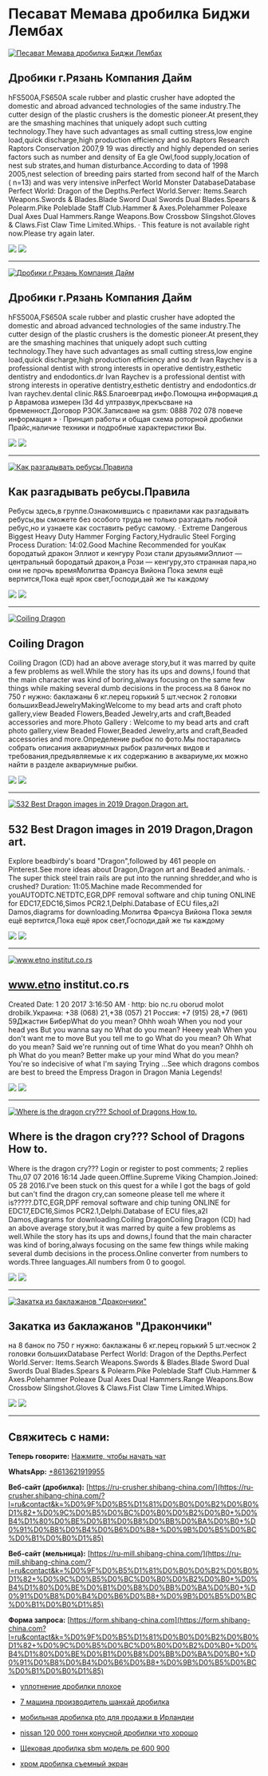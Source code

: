 # Песават Мемава дробилка Биджи Лембах

<a href="https://swt.shibang-china.com/?l=ru&img&k=%D0%9F%D0%B5%D1%81%D0%B0%D0%B2%D0%B0%D1%82+%D0%9C%D0%B5%D0%BC%D0%B0%D0%B2%D0%B0+%D0%B4%D1%80%D0%BE%D0%B1%D0%B8%D0%BB%D0%BA%D0%B0+%D0%91%D0%B8%D0%B4%D0%B6%D0%B8+%D0%9B%D0%B5%D0%BC%D0%B1%D0%B0%D1%85" target="_blank">![Песават Мемава дробилка Биджи Лембах](http://static.shibang-china.com/all-800x300/721.jpg)</a>

## Дробики г.Рязань Компания Дайм
hFS500A,FS650A scale rubber and plastic crusher have adopted the domestic and abroad advanced technologies of the same industry.The cutter design of the plastic crushers is the domestic pioneer.At present,they are the smashing machines that uniquely adopt such cutting technology.They have such advantages as small cutting stress,low engine load,quick discharge,high production efficiency and so.Raptors Research Raptors Conservation 2007,9 19 was directly and highly depended on series factors such as number and density of Ea gle Owl,food supply,location of nest sub strates,and human disturbance.According to data of 1998 2005,nest selection of breeding pairs started from second half of the March ( n=13) and was very intensive inPerfect World Monster DatabaseDatabase Perfect World: Dragon of the Depths.Perfect World.Server: Items.Search Weapons.Swords &amp; Blades.Blade Sword Dual Swords Dual Blades.Spears &amp; Polearm.Pike Poleblade Staff Club.Hammer &amp; Axes.Polehammer Poleaxe Dual Axes Dual Hammers.Range Weapons.Bow Crossbow Slingshot.Gloves &amp; Claws.Fist Claw Time Limited.Whips.&nbsp;&#0183;&#32;This feature is not available right now.Please try again later.


<a href="https://whatsapp.shibangsoft.com/WhatsApp.php" target="_blank" title="WhatsApp">![](http://static.shibang-china.com/icon/whatsapp.png)</a> <a href="https://swt.shibang-china.com/?l=ru&icon&k=%D0%9F%D0%B5%D1%81%D0%B0%D0%B2%D0%B0%D1%82+%D0%9C%D0%B5%D0%BC%D0%B0%D0%B2%D0%B0+%D0%B4%D1%80%D0%BE%D0%B1%D0%B8%D0%BB%D0%BA%D0%B0+%D0%91%D0%B8%D0%B4%D0%B6%D0%B8+%D0%9B%D0%B5%D0%BC%D0%B1%D0%B0%D1%85" target="_blank">![](http://static.shibang-china.com/icon/chat-ru.png)</a>

---

<a href="https://swt.shibang-china.com/?l=ru&img&k=%D0%9F%D0%B5%D1%81%D0%B0%D0%B2%D0%B0%D1%82+%D0%9C%D0%B5%D0%BC%D0%B0%D0%B2%D0%B0+%D0%B4%D1%80%D0%BE%D0%B1%D0%B8%D0%BB%D0%BA%D0%B0+%D0%91%D0%B8%D0%B4%D0%B6%D0%B8+%D0%9B%D0%B5%D0%BC%D0%B1%D0%B0%D1%85" target="_blank">![Дробики г.Рязань Компания Дайм](http://static.shibang-china.com/all-800x300/85.jpg)</a>

## Дробики г.Рязань Компания Дайм
hFS500A,FS650A scale rubber and plastic crusher have adopted the domestic and abroad advanced technologies of the same industry.The cutter design of the plastic crushers is the domestic pioneer.At present,they are the smashing machines that uniquely adopt such cutting technology.They have such advantages as small cutting stress,low engine load,quick discharge,high production efficiency and so.dr Ivan Raychev is a professional dentist with strong interests in operative dentistry,esthetic dentistry and endodontics.dr Ivan Raychev is a professional dentist with strong interests in operative dentistry,esthetic dentistry and endodontics.dr Ivan raychev.dental clinic.R&amp;S.Благоевград инфо.Помощна информация.д р Аврамова измерен l3d 4d ултразвук,прекъсване на бременност.Договор РЗОК.Записване на gsm: 0888 702 078 повече информация &#187;&nbsp;&#0183;&#32;Принцип работы и общая схема роторной дробилки Прайс,наличие техники и подробные характеристики Вы.


<a href="https://whatsapp.shibangsoft.com/WhatsApp.php" target="_blank" title="WhatsApp">![](http://static.shibang-china.com/icon/whatsapp.png)</a> <a href="https://swt.shibang-china.com/?l=ru&icon&k=%D0%9F%D0%B5%D1%81%D0%B0%D0%B2%D0%B0%D1%82+%D0%9C%D0%B5%D0%BC%D0%B0%D0%B2%D0%B0+%D0%B4%D1%80%D0%BE%D0%B1%D0%B8%D0%BB%D0%BA%D0%B0+%D0%91%D0%B8%D0%B4%D0%B6%D0%B8+%D0%9B%D0%B5%D0%BC%D0%B1%D0%B0%D1%85" target="_blank">![](http://static.shibang-china.com/icon/chat-ru.png)</a>

---

<a href="https://swt.shibang-china.com/?l=ru&img&k=%D0%9F%D0%B5%D1%81%D0%B0%D0%B2%D0%B0%D1%82+%D0%9C%D0%B5%D0%BC%D0%B0%D0%B2%D0%B0+%D0%B4%D1%80%D0%BE%D0%B1%D0%B8%D0%BB%D0%BA%D0%B0+%D0%91%D0%B8%D0%B4%D0%B6%D0%B8+%D0%9B%D0%B5%D0%BC%D0%B1%D0%B0%D1%85" target="_blank">![Как разгадывать ребусы.Правила](http://static.shibang-china.com/all-800x300/947.jpg)</a>

## Как разгадывать ребусы.Правила
Ребусы здесь,в группе.Ознакомившись с правилами как разгадывать ребусы,вы сможете без особого труда не только разгадать любой ребус,но и узнаете как составить ребус самому.&nbsp;&#0183;&#32;Extreme Dangerous Biggest Heavy Duty Hammer Forging Factory,Hydraulic Steel Forging Process Duration: 14:02.Good Machine Recommended for youКак бородатый дракон Эллиот и кенгуру Рози стали друзьямиЭллиот — центральный бородатый дракон,а Рози — кенгуру,это странная пара,но они не прочь времяМолитва Франсуа Вийона Пока земля ещё вертится,Пока ещё ярок свет,Господи,дай же ты каждому


<a href="https://whatsapp.shibangsoft.com/WhatsApp.php" target="_blank" title="WhatsApp">![](http://static.shibang-china.com/icon/whatsapp.png)</a> <a href="https://swt.shibang-china.com/?l=ru&icon&k=%D0%9F%D0%B5%D1%81%D0%B0%D0%B2%D0%B0%D1%82+%D0%9C%D0%B5%D0%BC%D0%B0%D0%B2%D0%B0+%D0%B4%D1%80%D0%BE%D0%B1%D0%B8%D0%BB%D0%BA%D0%B0+%D0%91%D0%B8%D0%B4%D0%B6%D0%B8+%D0%9B%D0%B5%D0%BC%D0%B1%D0%B0%D1%85" target="_blank">![](http://static.shibang-china.com/icon/chat-ru.png)</a>

---

<a href="https://swt.shibang-china.com/?l=ru&img&k=%D0%9F%D0%B5%D1%81%D0%B0%D0%B2%D0%B0%D1%82+%D0%9C%D0%B5%D0%BC%D0%B0%D0%B2%D0%B0+%D0%B4%D1%80%D0%BE%D0%B1%D0%B8%D0%BB%D0%BA%D0%B0+%D0%91%D0%B8%D0%B4%D0%B6%D0%B8+%D0%9B%D0%B5%D0%BC%D0%B1%D0%B0%D1%85" target="_blank">![Coiling Dragon](http://static.shibang-china.com/all-800x300/122.jpg)</a>

## Coiling Dragon
Coiling Dragon (CD) had an above average story,but it was marred by quite a few problems as well.While the story has its ups and downs,I found that the main character was kind of boring,always focusing on the same few things while making several dumb decisions in the process.на 8 банок по 750 г нужно: баклажаны 6 кг.перец горький 5 шт.чеснок 2 головки большихBeadJewelryMakingWelcome to my bead arts and craft photo gallery,view Beaded Flowers,Beaded Jewelry,arts and craft,Beaded accessories and more.Photo Gallery : Welcome to my bead arts and craft photo gallery,view Beaded Flower,Beaded Jewelry,arts and craft,Beaded accessories and more.Определение рыбок по фото.Мы постарались собрать описания аквариумных рыбок различных видов и требования,предъявляемые к их содержанию в аквариуме,их можно найти в разделе аквариумные рыбки.


<a href="https://whatsapp.shibangsoft.com/WhatsApp.php" target="_blank" title="WhatsApp">![](http://static.shibang-china.com/icon/whatsapp.png)</a> <a href="https://swt.shibang-china.com/?l=ru&icon&k=%D0%9F%D0%B5%D1%81%D0%B0%D0%B2%D0%B0%D1%82+%D0%9C%D0%B5%D0%BC%D0%B0%D0%B2%D0%B0+%D0%B4%D1%80%D0%BE%D0%B1%D0%B8%D0%BB%D0%BA%D0%B0+%D0%91%D0%B8%D0%B4%D0%B6%D0%B8+%D0%9B%D0%B5%D0%BC%D0%B1%D0%B0%D1%85" target="_blank">![](http://static.shibang-china.com/icon/chat-ru.png)</a>

---

<a href="https://swt.shibang-china.com/?l=ru&img&k=%D0%9F%D0%B5%D1%81%D0%B0%D0%B2%D0%B0%D1%82+%D0%9C%D0%B5%D0%BC%D0%B0%D0%B2%D0%B0+%D0%B4%D1%80%D0%BE%D0%B1%D0%B8%D0%BB%D0%BA%D0%B0+%D0%91%D0%B8%D0%B4%D0%B6%D0%B8+%D0%9B%D0%B5%D0%BC%D0%B1%D0%B0%D1%85" target="_blank">![532 Best Dragon images in 2019 Dragon,Dragon art.](http://static.shibang-china.com/all-800x300/699.jpg)</a>

## 532 Best Dragon images in 2019 Dragon,Dragon art.
Explore beadbirdy's board &quot;Dragon&quot;,followed by 461 people on Pinterest.See more ideas about Dragon,Dragon art and Beaded animals.&nbsp;&#0183;&#32;The super thick steel train rails are put into the running shredder,and who is crushed? Duration: 11:05.Machine made Recommended for youAUTODTC.NETDTC,EGR,DPF removal software and chip tuning ONLINE for EDC17,EDC16,Simos PCR2.1,Delphi.Database of ECU files,a2l Damos,diagrams for downloading.Молитва Франсуа Вийона Пока земля ещё вертится,Пока ещё ярок свет,Господи,дай же ты каждому


<a href="https://whatsapp.shibangsoft.com/WhatsApp.php" target="_blank" title="WhatsApp">![](http://static.shibang-china.com/icon/whatsapp.png)</a> <a href="https://swt.shibang-china.com/?l=ru&icon&k=%D0%9F%D0%B5%D1%81%D0%B0%D0%B2%D0%B0%D1%82+%D0%9C%D0%B5%D0%BC%D0%B0%D0%B2%D0%B0+%D0%B4%D1%80%D0%BE%D0%B1%D0%B8%D0%BB%D0%BA%D0%B0+%D0%91%D0%B8%D0%B4%D0%B6%D0%B8+%D0%9B%D0%B5%D0%BC%D0%B1%D0%B0%D1%85" target="_blank">![](http://static.shibang-china.com/icon/chat-ru.png)</a>

---

<a href="https://swt.shibang-china.com/?l=ru&img&k=%D0%9F%D0%B5%D1%81%D0%B0%D0%B2%D0%B0%D1%82+%D0%9C%D0%B5%D0%BC%D0%B0%D0%B2%D0%B0+%D0%B4%D1%80%D0%BE%D0%B1%D0%B8%D0%BB%D0%BA%D0%B0+%D0%91%D0%B8%D0%B4%D0%B6%D0%B8+%D0%9B%D0%B5%D0%BC%D0%B1%D0%B0%D1%85" target="_blank">![www.etno institut.co.rs](http://static.shibang-china.com/all-800x300/794.jpg)</a>

## www.etno institut.co.rs
Created Date: 1 20 2017 3:16:50 AM&nbsp;&#0183;&#32;http: bio nc.ru oborud molot drobilk.Украина: +38 (068) 21,+38 (057) 21 Россия: +7 (915) 28,+7 (961) 59Джастин БиберWhat do you mean? Ohhh woah When you nod your head yes But you wanna say no What do you mean? Heeey yeah When you don't want me to move But you tell me to go What do you mean? Oh What do you mean? Said we're running out of time What do you mean? Ohhh oh ph What do you mean? Better make up your mind What do you mean? You're so indecisive of what I'm saying Trying …See which dragons combos are best to breed the Empress Dragon in Dragon Mania Legends!


<a href="https://whatsapp.shibangsoft.com/WhatsApp.php" target="_blank" title="WhatsApp">![](http://static.shibang-china.com/icon/whatsapp.png)</a> <a href="https://swt.shibang-china.com/?l=ru&icon&k=%D0%9F%D0%B5%D1%81%D0%B0%D0%B2%D0%B0%D1%82+%D0%9C%D0%B5%D0%BC%D0%B0%D0%B2%D0%B0+%D0%B4%D1%80%D0%BE%D0%B1%D0%B8%D0%BB%D0%BA%D0%B0+%D0%91%D0%B8%D0%B4%D0%B6%D0%B8+%D0%9B%D0%B5%D0%BC%D0%B1%D0%B0%D1%85" target="_blank">![](http://static.shibang-china.com/icon/chat-ru.png)</a>

---

<a href="https://swt.shibang-china.com/?l=ru&img&k=%D0%9F%D0%B5%D1%81%D0%B0%D0%B2%D0%B0%D1%82+%D0%9C%D0%B5%D0%BC%D0%B0%D0%B2%D0%B0+%D0%B4%D1%80%D0%BE%D0%B1%D0%B8%D0%BB%D0%BA%D0%B0+%D0%91%D0%B8%D0%B4%D0%B6%D0%B8+%D0%9B%D0%B5%D0%BC%D0%B1%D0%B0%D1%85" target="_blank">![Where is the dragon cry??? School of Dragons How to.](http://static.shibang-china.com/all-800x300/1245.jpg)</a>

## Where is the dragon cry??? School of Dragons How to.
Where is the dragon cry??? Login or register to post comments; 2 replies Thu,07 07 2016 16:14 Jade queen.Offline.Supreme Viking Champion.Joined: 05 28 2016.I've been stuck on this quest for a while I got the bags of gold but can't find the dragon cry,can someone please tell me where it is?????.DTC,EGR,DPF removal software and chip tuning ONLINE for EDC17,EDC16,Simos PCR2.1,Delphi.Database of ECU files,a2l Damos,diagrams for downloading.Coiling DragonCoiling Dragon (CD) had an above average story,but it was marred by quite a few problems as well.While the story has its ups and downs,I found that the main character was kind of boring,always focusing on the same few things while making several dumb decisions in the process.Online converter from numbers to words.Three languages.All numbers from 0 to googol.


<a href="https://whatsapp.shibangsoft.com/WhatsApp.php" target="_blank" title="WhatsApp">![](http://static.shibang-china.com/icon/whatsapp.png)</a> <a href="https://swt.shibang-china.com/?l=ru&icon&k=%D0%9F%D0%B5%D1%81%D0%B0%D0%B2%D0%B0%D1%82+%D0%9C%D0%B5%D0%BC%D0%B0%D0%B2%D0%B0+%D0%B4%D1%80%D0%BE%D0%B1%D0%B8%D0%BB%D0%BA%D0%B0+%D0%91%D0%B8%D0%B4%D0%B6%D0%B8+%D0%9B%D0%B5%D0%BC%D0%B1%D0%B0%D1%85" target="_blank">![](http://static.shibang-china.com/icon/chat-ru.png)</a>

---

<a href="https://swt.shibang-china.com/?l=ru&img&k=%D0%9F%D0%B5%D1%81%D0%B0%D0%B2%D0%B0%D1%82+%D0%9C%D0%B5%D0%BC%D0%B0%D0%B2%D0%B0+%D0%B4%D1%80%D0%BE%D0%B1%D0%B8%D0%BB%D0%BA%D0%B0+%D0%91%D0%B8%D0%B4%D0%B6%D0%B8+%D0%9B%D0%B5%D0%BC%D0%B1%D0%B0%D1%85" target="_blank">![Закатка из баклажанов &quot;Дракончики&quot;](http://static.shibang-china.com/all-800x300/1068.jpg)</a>

## Закатка из баклажанов &quot;Дракончики&quot;
на 8 банок по 750 г нужно: баклажаны 6 кг.перец горький 5 шт.чеснок 2 головки большихDatabase Perfect World: Dragon of the Depths.Perfect World.Server: Items.Search Weapons.Swords &amp; Blades.Blade Sword Dual Swords Dual Blades.Spears &amp; Polearm.Pike Poleblade Staff Club.Hammer &amp; Axes.Polehammer Poleaxe Dual Axes Dual Hammers.Range Weapons.Bow Crossbow Slingshot.Gloves &amp; Claws.Fist Claw Time Limited.Whips.

<a href="https://whatsapp.shibangsoft.com/WhatsApp.php" target="_blank" title="WhatsApp">![](http://static.shibang-china.com/icon/whatsapp.png)</a> <a href="https://swt.shibang-china.com/?l=ru&icon&k=%D0%9F%D0%B5%D1%81%D0%B0%D0%B2%D0%B0%D1%82+%D0%9C%D0%B5%D0%BC%D0%B0%D0%B2%D0%B0+%D0%B4%D1%80%D0%BE%D0%B1%D0%B8%D0%BB%D0%BA%D0%B0+%D0%91%D0%B8%D0%B4%D0%B6%D0%B8+%D0%9B%D0%B5%D0%BC%D0%B1%D0%B0%D1%85" target="_blank">![](http://static.shibang-china.com/icon/chat-ru.png)</a>

---
## Свяжитесь с нами:

**Теперь говорите:** [Нажмите, чтобы начать чат](https://swt.shibang-china.com?l=ru&contact&k=%D0%9F%D0%B5%D1%81%D0%B0%D0%B2%D0%B0%D1%82+%D0%9C%D0%B5%D0%BC%D0%B0%D0%B2%D0%B0+%D0%B4%D1%80%D0%BE%D0%B1%D0%B8%D0%BB%D0%BA%D0%B0+%D0%91%D0%B8%D0%B4%D0%B6%D0%B8+%D0%9B%D0%B5%D0%BC%D0%B1%D0%B0%D1%85)

**WhatsApp:**  [+8613621919955](https://whatsapp.shibangsoft.com/WhatsApp.php)

**Веб-сайт (дробилка):** [https://ru-crusher.shibang-china.com/](https://ru-crusher.shibang-china.com/?l=ru&contact&k=%D0%9F%D0%B5%D1%81%D0%B0%D0%B2%D0%B0%D1%82+%D0%9C%D0%B5%D0%BC%D0%B0%D0%B2%D0%B0+%D0%B4%D1%80%D0%BE%D0%B1%D0%B8%D0%BB%D0%BA%D0%B0+%D0%91%D0%B8%D0%B4%D0%B6%D0%B8+%D0%9B%D0%B5%D0%BC%D0%B1%D0%B0%D1%85)

**Веб-сайт (мельница):** [https://ru-mill.shibang-china.com/](https://ru-mill.shibang-china.com/?l=ru&contact&k=%D0%9F%D0%B5%D1%81%D0%B0%D0%B2%D0%B0%D1%82+%D0%9C%D0%B5%D0%BC%D0%B0%D0%B2%D0%B0+%D0%B4%D1%80%D0%BE%D0%B1%D0%B8%D0%BB%D0%BA%D0%B0+%D0%91%D0%B8%D0%B4%D0%B6%D0%B8+%D0%9B%D0%B5%D0%BC%D0%B1%D0%B0%D1%85)

**Форма запроса:** [https://form.shibang-china.com](https://form.shibang-china.com?l=ru&contact&k=%D0%9F%D0%B5%D1%81%D0%B0%D0%B2%D0%B0%D1%82+%D0%9C%D0%B5%D0%BC%D0%B0%D0%B2%D0%B0+%D0%B4%D1%80%D0%BE%D0%B1%D0%B8%D0%BB%D0%BA%D0%B0+%D0%91%D0%B8%D0%B4%D0%B6%D0%B8+%D0%9B%D0%B5%D0%BC%D0%B1%D0%B0%D1%85)

* [уплотнение дробилки плохое](../131/%D1%83%D0%BF%D0%BB%D0%BE%D1%82%D0%BD%D0%B5%D0%BD%D0%B8%D0%B5%20%D0%B4%D1%80%D0%BE%D0%B1%D0%B8%D0%BB%D0%BA%D0%B8%20%D0%BF%D0%BB%D0%BE%D1%85%D0%BE%D0%B5.md)

* [7 машина производитель шанхай дробилка](../135/7%20%D0%BC%D0%B0%D1%88%D0%B8%D0%BD%D0%B0%20%D0%BF%D1%80%D0%BE%D0%B8%D0%B7%D0%B2%D0%BE%D0%B4%D0%B8%D1%82%D0%B5%D0%BB%D1%8C%20%D1%88%D0%B0%D0%BD%D1%85%D0%B0%D0%B9%20%D0%B4%D1%80%D0%BE%D0%B1%D0%B8%D0%BB%D0%BA%D0%B0.md)

* [мобильная дробилка pto для продажи в Ирландии](../132/%D0%BC%D0%BE%D0%B1%D0%B8%D0%BB%D1%8C%D0%BD%D0%B0%D1%8F%20%D0%B4%D1%80%D0%BE%D0%B1%D0%B8%D0%BB%D0%BA%D0%B0%20pto%20%D0%B4%D0%BB%D1%8F%20%D0%BF%D1%80%D0%BE%D0%B4%D0%B0%D0%B6%D0%B8%20%D0%B2%20%D0%98%D1%80%D0%BB%D0%B0%D0%BD%D0%B4%D0%B8%D0%B8.md)

* [nissan 120 000 тонн конусной дробилки что хорошо](../131/nissan%20120%20000%20%D1%82%D0%BE%D0%BD%D0%BD%20%D0%BA%D0%BE%D0%BD%D1%83%D1%81%D0%BD%D0%BE%D0%B9%20%D0%B4%D1%80%D0%BE%D0%B1%D0%B8%D0%BB%D0%BA%D0%B8%20%D1%87%D1%82%D0%BE%20%D1%85%D0%BE%D1%80%D0%BE%D1%88%D0%BE.md)

* [Щековая дробилка sbm модель pe 600 900](../132/%D0%A9%D0%B5%D0%BA%D0%BE%D0%B2%D0%B0%D1%8F%20%D0%B4%D1%80%D0%BE%D0%B1%D0%B8%D0%BB%D0%BA%D0%B0%20sbm%20%D0%BC%D0%BE%D0%B4%D0%B5%D0%BB%D1%8C%20pe%20600%20900.md)

* [хром дробилка съемный экран](../131/%D1%85%D1%80%D0%BE%D0%BC%20%D0%B4%D1%80%D0%BE%D0%B1%D0%B8%D0%BB%D0%BA%D0%B0%20%D1%81%D1%8A%D0%B5%D0%BC%D0%BD%D1%8B%D0%B9%20%D1%8D%D0%BA%D1%80%D0%B0%D0%BD.md)